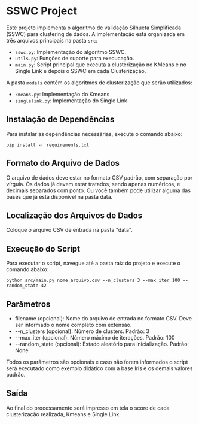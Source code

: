 # SSWC Project

Este projeto implementa o algoritmo de validação Silhueta Simplificada (SSWC) para clustering de dados. 
A implementação está organizada em três arquivos principais na pasta `src`:

- `sswc.py`: Implementação do algoritmo SSWC.
- `utils.py`: Funções de suporte para execucação.
- `main.py`: Script principal que executa a clusterização no KMeans e no Single Link e depois o SSWC em cada Clusterização.

A pasta `models` contêm os algoritmos de clusterização que serão utilizados:
- `kmeans.py`: Implementação do Kmeans
- `singlelink.py`: Implementação do Single Link

## Instalação de Dependências

Para instalar as dependências necessárias, execute o comando abaixo:

```console
pip install -r requirements.txt
```

## Formato do Arquivo de Dados
O arquivo de dados deve estar no formato CSV padrão, com separação por vírgula.
Os dados já devem estar tratados, sendo apenas numéricos, e decimais separados com ponto.
Ou você também pode utilizar alguma das bases que já está disponível na pasta data.

## Localização dos Arquivos de Dados
Coloque o arquivo CSV de entrada na pasta "data".

## Execução do Script
Para executar o script, navegue até a pasta raiz do projeto e execute o comando abaixo:

```console
python src/main.py nome_arquivo.csv --n_clusters 3 --max_iter 100 --random_state 42
```

## Parâmetros
- filename (opcional): Nome do arquivo de entrada no formato CSV. Deve ser informado o nome completo com extensão.
- --n_clusters (opcional): Número de clusters. Padrão: 3
- --max_iter (opcional): Número máximo de iterações. Padrão: 100
- --random_state (opcional): Estado aleatório para inicialização. Padrão: None

Todos os parâmetros são opcionais e caso não forem informados o script será executado como exemplo didático com a base Iris e os demais valores padrão.

## Saída
Ao final do processamento será impresso em tela o score de cada clusterização realizada, Kmeans e Single Link.

